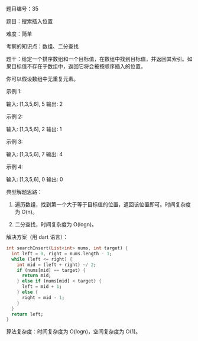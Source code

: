 题目编号：35

题目：搜索插入位置

难度：简单

考察的知识点：数组、二分查找

题干：给定一个排序数组和一个目标值，在数组中找到目标值，并返回其索引。如果目标值不存在于数组中，返回它将会被按顺序插入的位置。

你可以假设数组中无重复元素。

示例 1:

输入: [1,3,5,6], 5
输出: 2

示例 2:

输入: [1,3,5,6], 2
输出: 1

示例 3:

输入: [1,3,5,6], 7
输出: 4

示例 4:

输入: [1,3,5,6], 0
输出: 0

典型解题思路：

1. 遍历数组，找到第一个大于等于目标值的位置，返回该位置即可。时间复杂度为 O(n)。

2. 二分查找，时间复杂度为 O(logn)。

解决方案（用 dart 语言）：

```dart
int searchInsert(List<int> nums, int target) {
  int left = 0, right = nums.length - 1;
  while (left <= right) {
    int mid = (left + right) ~/ 2;
    if (nums[mid] == target) {
      return mid;
    } else if (nums[mid] < target) {
      left = mid + 1;
    } else {
      right = mid - 1;
    }
  }
  return left;
}
```

算法复杂度：时间复杂度为 O(logn)，空间复杂度为 O(1)。